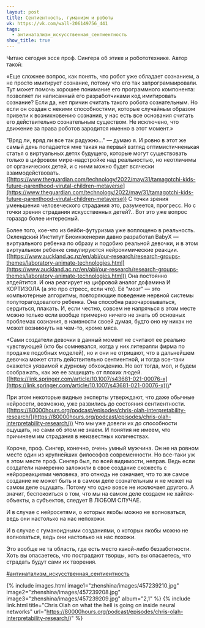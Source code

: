 ```yaml
---
layout: post
title: Сентиентность, гуманизм и роботы
vk: https://vk.com/wall-206149756_441
tags:
  - антинатализм_искусственная_сентиентность
show_title: true
---
```

Читаю сегодня эссе проф. Сингера об этике и робототехнике. Автор такой:

«Еще сложнее вопрос, как понять, что робот уже обладает сознанием, а не просто имитирует сознание, потому что его так запрограммировали. Тут может помочь хорошее понимание его программного компонента: позволяет ли написанный его разработчиками код имитировать сознание? Если да, нет причин считать такого робота сознательным. Но если он создан с некими способностями, которые случайным образом привели к возникновению сознания, у нас есть все основания считать его действительно сознательным существом. Не исключено, что движение за права роботов зародится именно в этот момент.»

"Вряд ли, вряд ли все так радужно..." — думаю я. И ровно в этот же самый день попадается мне такая на первый взгляд оптимистичненькая статья о виртуальных детях будущего, которые могут существовать только в цифровом мире-надстройке над реальностью, но неотличимы от органических детей, и с ними можно будет всячески взаимодействовать. ([https://www.theguardian.com/technology/2022/may/31/tamagotchi-kids-future-parenthood-virutal-children-metaverse](https://www.theguardian.com/technology/2022/may/31/tamagotchi-kids-future-parenthood-virutal-children-metaverse)) С точки зрения уменьшения человеческого страдания это, разумеется, прогресс. Но с точки зрения страдания искусственных детей?.. Вот это уже вопрос гораздо более интересный.

Более того, кое-что из бейби-футуризма уже воплощено в реальность. Оклендский Институт Биоинженерии давно разработал BabyX — виртуального ребенка по образу и подобию реальной девочки, и в этом виртуальном ребенке симулируются нейрохимические реакции. ([https://www.auckland.ac.nz/en/abi/our-research/research-groups-themes/laboratory-animate-technologies.html](https://www.auckland.ac.nz/en/abi/our-research/research-groups-themes/laboratory-animate-technologies.html)) Она постоянно апдейтится. И она реагирует на цифровой аналог дофамина И КОРТИЗОЛА (а это про стресс, если что). Её "мозг" — это компьютерные алгоритмы, повторяющие поведение нервной системы полуторагодовалого ребенка. Она способна разочаровываться, сердиться, плакать. И, если честно, совсем не напрячься в этом месте можно только если вообще примерно ничего не знать об основных проблемах сознания, в наивности своей думая, будто оно ну никак не может возникнуть на чем-то, кроме мяса. 

\*Сами создатели девочки в данный момент не считают ее реально чувствующей (кто бы сомневался, когда у них литералли фирма по продаже подобных моделей), но и они не отрицают, что в дальнейшем девочка может стать действительно сентиентной, и тогда все-таки окажется уязвимой к дурному обхождению. Но вот тогда, мол, и будем соображать, как же ее защищать от плохих людей. ([https://link.springer.com/article/10.1007/s43681-021-00076-x](https://link.springer.com/article/10.1007/s43681-021-00076-x))\*

При этом некоторые видные эксперты  утверждают, что даже обычные нейросети, возможно, уже развились до состояния сентиентности. ([https://80000hours.org/podcast/episodes/chris-olah-interpretability-research/](https://80000hours.org/podcast/episodes/chris-olah-interpretability-research/)) Что мы уже довели их до способности ощущать, но сами об этом не знаем. И понятия не имеем, что причиняем им страдания в неизвестных количествах.

Короче, проф. Сингер, конечно, очень умный мужчина. Он не на ровном месте один из крупнейших философов современности. Но все-таки уж в этом месте проф. Сингер был, по всей видимости, неправ. Ведь если создатели намеренно заложили в свое создание схожесть с нейрореакциями человека, это отнюдь не означает, что то же самое создание не может быть и в самом деле сознательным и не может на самом деле ощущать. Потому что одно вовсе не исключает другого. А значит, беспокоиться о том, что мы на самом деле создаем не хайтек-объекты, а субъектов, следует В ЛЮБОМ СЛУЧАЕ. 

И в случае с нейросетями, о которых якобы можно не волноваться, ведь они настолько на нас непохожи.

И в случае с гуманоидными созданиями, о которых якобы можно не волноваться, ведь они настолько на нас похожи.

Это вообще не та область, где есть место какой-либо беззаботности.  Хоть вы опасаетесь, что пострадают творцы, хоть вы опасаетесь, что страдать будут сами их творения.

[#антинатализм_искусственная_сентиентность](poisk.html#антинатализм_искусственная_сентиентность)

{% include images.html image1="zhenshina/images/457239210.jpg" image2="zhenshina/images/457239208.jpg" image3="zhenshina/images/457239209.jpg" album="2,1" %}
{% include link.html title="Chris Olah on what the hell is going on inside neural networks" url="https://80000hours.org/podcast/episodes/chris-olah-interpretability-research/)" %}
